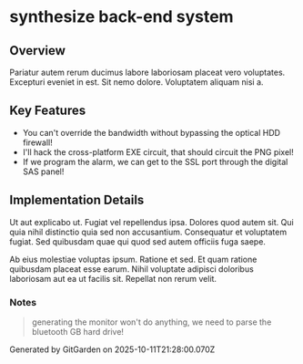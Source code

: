 # synthesize back-end system

## Overview
Pariatur autem rerum ducimus labore laboriosam placeat vero voluptates. Excepturi eveniet in est. Sit nemo dolore. Voluptatem aliquam nisi a.

## Key Features
- You can't override the bandwidth without bypassing the optical HDD firewall!
- I'll hack the cross-platform EXE circuit, that should circuit the PNG pixel!
- If we program the alarm, we can get to the SSL port through the digital SAS panel!

## Implementation Details
Ut aut explicabo ut. Fugiat vel repellendus ipsa. Dolores quod autem sit. Qui quia nihil distinctio quia sed non accusantium. Consequatur et voluptatem fugiat. Sed quibusdam quae qui quod sed autem officiis fuga saepe.
 Ab eius molestiae voluptas ipsum. Ratione et sed. Et quam ratione quibusdam placeat esse earum. Nihil voluptate adipisci doloribus laboriosam aut ea ut facilis sit. Repellat non rerum velit.

### Notes
> generating the monitor won't do anything, we need to parse the bluetooth GB hard drive!

Generated by GitGarden on 2025-10-11T21:28:00.070Z
